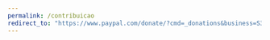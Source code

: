 ```yaml
---
permalink: /contribuicao
redirect_to: "https://www.paypal.com/donate/?cmd=_donations&business=S34UMJ23659VY&currency_code=BRL&source=url&Z3JncnB0="
---
```


